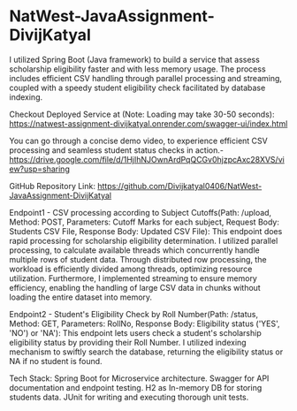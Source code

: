 # NatWest-JavaAssignment-DivijKatyal

I utilized Spring Boot (Java framework) to build a service that assess scholarship eligibility faster and with less memory usage. The process includes efficient CSV handling through parallel processing and streaming, coupled with a speedy student eligibility check facilitated by database indexing.

Checkout Deployed Service at (Note: Loading may take 30-50 seconds): https://natwest-assignment-divijkatyal.onrender.com/swagger-ui/index.html

You can go through a concise demo video, to experience efficient CSV processing and seamless student status checks in action.- https://drive.google.com/file/d/1HjIhNJOwnArdPqQCGv0hjzpcAxc28XVS/view?usp=sharing

GitHub Repository Link: https://github.com/Divijkatyal0406/NatWest-JavaAssignment-DivijKatyal 
 
Endpoint1 - CSV processing according to Subject Cutoffs(Path: /upload, Method: POST, Parameters: Cutoff Marks for each subject, Request Body: Students CSV File, Response Body: Updated CSV File):
This endpoint does rapid processing for scholarship eligibility determination. I utilized parallel processing, to calculate available threads which concurrently handle multiple rows of student data. Through distributed row processing, the workload is efficiently divided among threads, optimizing resource utilization. Furthermore, I implemented streaming to ensure memory efficiency, enabling the handling of large CSV data in chunks without loading the entire dataset into memory.

Endpoint2 - Student's Eligibility Check by Roll Number(Path: /status, Method: GET, Parameters: RollNo, Response Body: Eligibility status ('YES', 'NO') or 'NA'): 
This endpoint lets users check a student's scholarship eligibility status by providing their Roll Number. I utilized indexing mechanism to swiftly search the database, returning the eligibility status or NA if no student is found.

Tech Stack:
Spring Boot for Microservice architecture.
Swagger for API documentation and endpoint testing.
H2 as In-memory DB for storing students data.
JUnit for writing and executing thorough unit tests.
